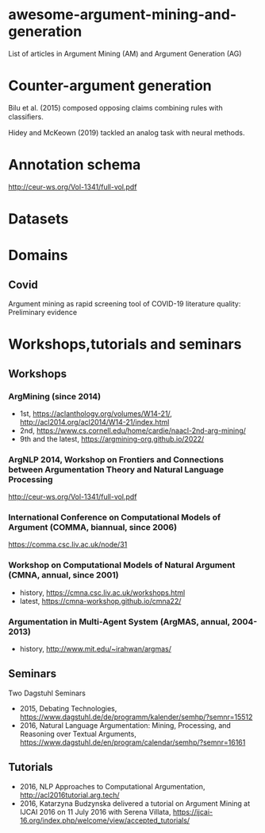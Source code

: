 # awesome-argument-mining-and-generation

List of articles in Argument Mining (AM) and Argument Generation (AG)

# Counter-argument generation

Bilu et al. (2015) composed opposing claims combining rules with classiﬁers.

Hidey and McKeown (2019) tackled an analog task with neural methods.

# Annotation schema

http://ceur-ws.org/Vol-1341/full-vol.pdf

# Datasets

# Domains

## Covid

Argument mining as rapid screening tool of COVID-19 literature quality: Preliminary evidence

# Workshops,tutorials and seminars

## Workshops

### ArgMining (since 2014)

- 1st, https://aclanthology.org/volumes/W14-21/, http://acl2014.org/acl2014/W14-21/index.html
- 2nd, https://www.cs.cornell.edu/home/cardie/naacl-2nd-arg-mining/
- 9th and the latest, https://argmining-org.github.io/2022/

### ArgNLP 2014, Workshop on Frontiers and Connections between Argumentation Theory and Natural Language Processing

http://ceur-ws.org/Vol-1341/full-vol.pdf

### International Conference on Computational Models of Argument (COMMA, biannual, since 2006)

https://comma.csc.liv.ac.uk/node/31

### Workshop on Computational Models of Natural Argument (CMNA, annual, since 2001)

- history, https://cmna.csc.liv.ac.uk/workshops.html
- latest, https://cmna-workshop.github.io/cmna22/

### Argumentation in Multi-Agent System (ArgMAS, annual, 2004-2013)

- history, http://www.mit.edu/~irahwan/argmas/

## Seminars

Two Dagstuhl Seminars

- 2015, Debating Technologies, https://www.dagstuhl.de/de/programm/kalender/semhp/?semnr=15512
- 2016, Natural Language Argumentation: Mining, Processing, and Reasoning over Textual Arguments, https://www.dagstuhl.de/en/program/calendar/semhp/?semnr=16161

## Tutorials

- 2016, NLP Approaches to Computational Argumentation, http://acl2016tutorial.arg.tech/
- 2016, Katarzyna Budzynska delivered a tutorial on Argument Mining at IJCAI 2016 on 11 July 2016 with Serena Villata, https://ijcai-16.org/index.php/welcome/view/accepted_tutorials/
